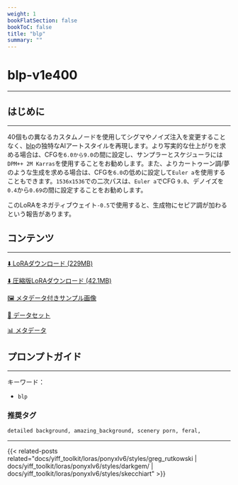 ```yaml
---
weight: 1
bookFlatSection: false
bookToC: false
title: "blp"
summary: ""
---
```


<!--markdownlint-disable MD025 MD033 -->

# blp-v1e400

---

## はじめに

---

40個もの異なるカスタムノードを使用してシグマやノイズ注入を変更することなく、[blp](https://e6ai.net/posts?tags=blp)の独特なAIアートスタイルを再現します。より写実的な仕上がりを求める場合は、CFGを`6.0から9.0`の間に設定し、サンプラーとスケジューラには`DPM++ 2M Karras`を使用することをお勧めします。また、よりカートゥーン調/夢のような生成を求める場合は、CFGを`6.0`の低めに設定して`Euler a`を使用することもできます。`1536x1536`での二次パスは、`Euler a`でCFG `9.0`、デノイズを`0.4`から`0.69`の間に設定することをお勧めします。

このLoRAをネガティブウェイト`-0.5`で使用すると、生成物にセピア調が加わるという報告があります。

## コンテンツ

---

[⬇️ LoRAダウンロード (229MB)](https://huggingface.co/k4d3/yiff_toolkit/resolve/main/ponyxl_loras/blp-v1e400.safetensors?download=true)

[⬇️ 圧縮版LoRAダウンロード (42.1MB)](https://huggingface.co/k4d3/yiff_toolkit/resolve/main/ponyxl_loras_shrunk_2/blp-v1e400_frockpt1_th-3.55.safetensors?download=true)

[🖼️ メタデータ付きサンプル画像](https://huggingface.co/k4d3/yiff_toolkit/tree/main/static/{})

[📐 データセット](https://huggingface.co/datasets/k4d3/furry/tree/main/by_blp)

[📊 メタデータ](https://huggingface.co/k4d3/yiff_toolkit/raw/main/ponyxl_loras/blp-v1e400.json)

## プロンプトガイド

---

キーワード：

- `blp`

### 推奨タグ

```md
detailed background, amazing_background, scenery porn, feral,
```

---

{{< related-posts related="docs/yiff_toolkit/loras/ponyxlv6/styles/greg_rutkowski | docs/yiff_toolkit/loras/ponyxlv6/styles/darkgem/ | docs/yiff_toolkit/loras/ponyxlv6/styles/skecchiart" >}}
